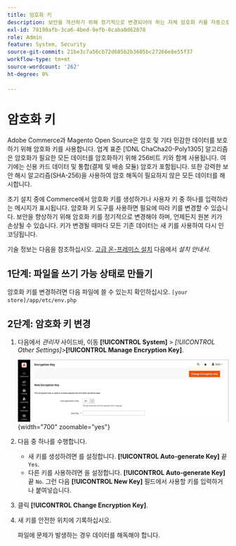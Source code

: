 ```yaml
---
title: 암호화 키
description: 보안을 개선하기 위해 정기적으로 변경되어야 하는 자체 암호화 키를 자동으로 생성하거나 추가하는 방법에 대해 알아봅니다.
exl-id: 78190afb-3ca6-4bed-9efb-8caba0d62078
role: Admin
feature: System, Security
source-git-commit: 21be3c7a56cb72d685b2b3605bc27266e8e55f37
workflow-type: tm+mt
source-wordcount: '262'
ht-degree: 0%

---
```


# 암호화 키

Adobe Commerce과 Magento Open Source은 암호 및 기타 민감한 데이터를 보호하기 위해 암호화 키를 사용합니다. 업계 표준 [!DNL ChaCha20-Poly1305] 알고리즘은 암호화가 필요한 모든 데이터를 암호화하기 위해 256비트 키와 함께 사용됩니다. 여기에는 신용 카드 데이터 및 통합(결제 및 배송 모듈) 암호가 포함됩니다. 또한 강력한 보안 해시 알고리즘(SHA-256)을 사용하여 암호 해독이 필요하지 않은 모든 데이터를 해시합니다.

초기 설치 중에 Commerce에서 암호화 키를 생성하거나 사용자 키 중 하나를 입력하라는 메시지가 표시됩니다. 암호화 키 도구를 사용하면 필요에 따라 키를 변경할 수 있습니다. 보안을 향상하기 위해 암호화 키를 정기적으로 변경해야 하며, 언제든지 원본 키가 손상될 수 있습니다. 키가 변경될 때마다 모든 기존 데이터는 새 키를 사용하여 다시 인코딩됩니다.

기술 정보는 다음을 참조하십시오. [고급 온-프레미스 설치](https://experienceleague.adobe.com/docs/commerce-operations/installation-guide/advanced.html) 다음에서 _설치 안내서_.

## 1단계: 파일을 쓰기 가능 상태로 만들기

암호화 키를 변경하려면 다음 파일에 쓸 수 있는지 확인하십시오. `[your store]/app/etc/env.php`

## 2단계: 암호화 키 변경

1. 다음에서 _관리자_ 사이드바, 이동 **[!UICONTROL System]** > _[!UICONTROL Other Settings]_>**[!UICONTROL Manage Encryption Key]**.

   ![시스템 암호화 키](./assets/encryption-key.png){width="700" zoomable="yes"}

1. 다음 중 하나를 수행합니다.

   - 새 키를 생성하려면 를 설정합니다. **[!UICONTROL Auto-generate Key]** 끝 `Yes`.
   - 다른 키를 사용하려면 을 설정합니다. **[!UICONTROL Auto-generate Key]** 끝 `No`. 그런 다음 **[!UICONTROL New Key]** 필드에서 사용할 키를 입력하거나 붙여넣습니다.

1. 클릭 **[!UICONTROL Change Encryption Key]**.

1. 새 키를 안전한 위치에 기록하십시오.

   파일에 문제가 발생하는 경우 데이터를 해독해야 합니다.
